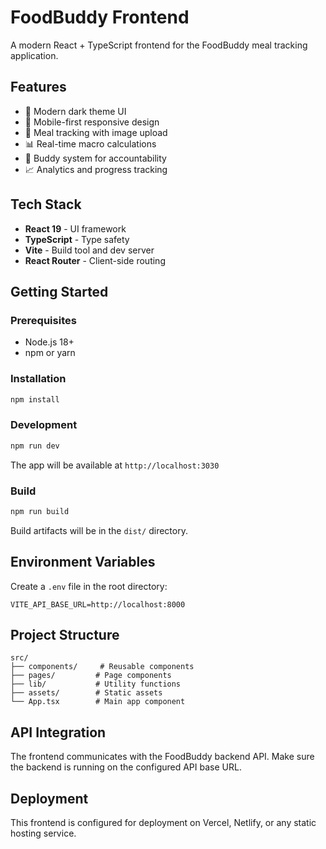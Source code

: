 # FoodBuddy Frontend

A modern React + TypeScript frontend for the FoodBuddy meal tracking application.

## Features

- 🍎 Modern dark theme UI
- 📱 Mobile-first responsive design
- 🥗 Meal tracking with image upload
- 📊 Real-time macro calculations
- 👥 Buddy system for accountability
- 📈 Analytics and progress tracking

## Tech Stack

- **React 19** - UI framework
- **TypeScript** - Type safety
- **Vite** - Build tool and dev server
- **React Router** - Client-side routing

## Getting Started

### Prerequisites

- Node.js 18+
- npm or yarn

### Installation

```bash
npm install
```

### Development

```bash
npm run dev
```

The app will be available at `http://localhost:3030`

### Build

```bash
npm run build
```

Build artifacts will be in the `dist/` directory.

## Environment Variables

Create a `.env` file in the root directory:

```env
VITE_API_BASE_URL=http://localhost:8000
```

## Project Structure

```
src/
├── components/     # Reusable components
├── pages/         # Page components
├── lib/           # Utility functions
├── assets/        # Static assets
└── App.tsx        # Main app component
```

## API Integration

The frontend communicates with the FoodBuddy backend API. Make sure the backend is running on the configured API base URL.

## Deployment

This frontend is configured for deployment on Vercel, Netlify, or any static hosting service.